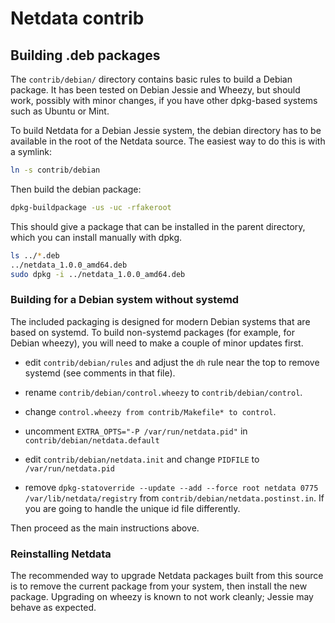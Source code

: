 # Netdata contrib

## Building .deb packages

The `contrib/debian/` directory contains basic rules to build a
Debian package.  It has been tested on Debian Jessie and Wheezy,
but should work, possibly with minor changes, if you have other
dpkg-based systems such as Ubuntu or Mint.

To build Netdata for a Debian Jessie system, the debian directory
has to be available in the root of the Netdata source. The easiest
way to do this is with a symlink:

```sh
ln -s contrib/debian
```

Then build the debian package:

```sh
dpkg-buildpackage -us -uc -rfakeroot
```

This should give a package that can be installed in the parent
directory, which you can install manually with dpkg.

```sh
ls ../*.deb
../netdata_1.0.0_amd64.deb
sudo dpkg -i ../netdata_1.0.0_amd64.deb
```

### Building for a Debian system without systemd

The included packaging is designed for modern Debian systems that
are based on systemd. To build non-systemd packages (for example,
for Debian wheezy), you will need to make a couple of minor
updates first.

-   edit `contrib/debian/rules` and adjust the `dh` rule near the
    top to remove systemd (see comments in that file).

-   rename `contrib/debian/control.wheezy` to `contrib/debian/control`.

-   change `control.wheezy from contrib/Makefile* to control`.

-   uncomment `EXTRA_OPTS="-P /var/run/netdata.pid"` in
    `contrib/debian/netdata.default`

-   edit `contrib/debian/netdata.init` and change `PIDFILE` to
    `/var/run/netdata.pid`

-   remove `dpkg-statoverride --update --add --force root netdata 0775 /var/lib/netdata/registry` from
    `contrib/debian/netdata.postinst.in`. If you are going to handle the unique id file differently.

Then proceed as the main instructions above.

### Reinstalling Netdata

The recommended way to upgrade Netdata packages built from this
source is to remove the current package from your system, then
install the new package. Upgrading on wheezy is known to not
work cleanly; Jessie may behave as expected.

